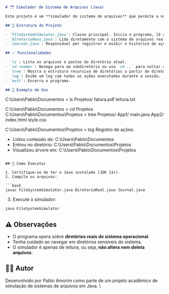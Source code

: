 
```markdown
# 🗂️ Simulador de Sistema de Arquivos (Java)

Este projeto é um **simulador de sistema de arquivos** que permite a navegação por diretórios reais do sistema operacional utilizando comandos semelhantes aos de um terminal Unix, como `ls`, `cd`, `tree` e `log`.

## 📁 Estrutura do Projeto

- `FileSystemSimulator.java`: Classe principal. Inicia o programa, lê comandos do usuário e executa ações.
- `DiretorioReal.java`: Lida diretamente com o sistema de arquivos real usando a API `java.io.File`.
- `Journal.java`: Responsável por registrar e exibir o histórico de ações realizadas pelo usuário.

## ✅ Funcionalidades

- `ls`: Lista os arquivos e pastas do diretório atual.
- `cd <nome>`: Navega para um subdiretório ou usa `cd ..` para voltar ao diretório pai.
- `tree`: Mostra a estrutura recursiva de diretórios a partir do diretório atual.
- `log`: Exibe um log com todas as ações executadas durante a sessão.
- `exit`: Encerra o programa.

## 🧪 Exemplo de Uso

```

C:\Users\Pablo\Documentos > ls
Projetos/
fatura.pdf
leitura.txt

C:\Users\Pablo\Documentos > cd Projetos
C:\Users\Pablo\Documentos\Projetos > tree
Projetos/
App1/
main.java
App2/
index.html
style.css

C:\Users\Pablo\Documentos\Projetos > log
Registro de ações:

* Listou conteúdo de: C:\Users\Pablo\Documentos
* Entrou no diretório: C:\Users\Pablo\Documentos\Projetos
* Visualizou árvore em: C:\Users\Pablo\Documentos\Projetos

````

## 🚀 Como Executar

1. Certifique-se de ter o Java instalado (JDK 11+).
2. Compile os arquivos:

```bash
javac FileSystemSimulator.java DiretorioReal.java Journal.java
````

3. Execute o simulador:

```bash
java FileSystemSimulator
```

## ⚠️ Observações

* O programa opera sobre **diretórios reais do sistema operacional**.
* Tenha cuidado ao navegar em diretórios sensíveis do sistema.
* O simulador é apenas de leitura, ou seja, **não altera nem deleta arquivos**.

## 👨‍💻 Autor

Desenvolvido por Pablo Amorim como parte de um projeto acadêmico de simulação de sistemas de arquivos em Java.
\
